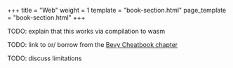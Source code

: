 +++
title = "Web"
weight = 1
template = "book-section.html"
page_template = "book-section.html"
+++

TODO: explain that this works via compilation to wasm

TODO: link to or/ borrow from the [Bevy Cheatbook chapter](https://bevy-cheatbook.github.io/platforms/wasm.html)

TODO: discuss limitations